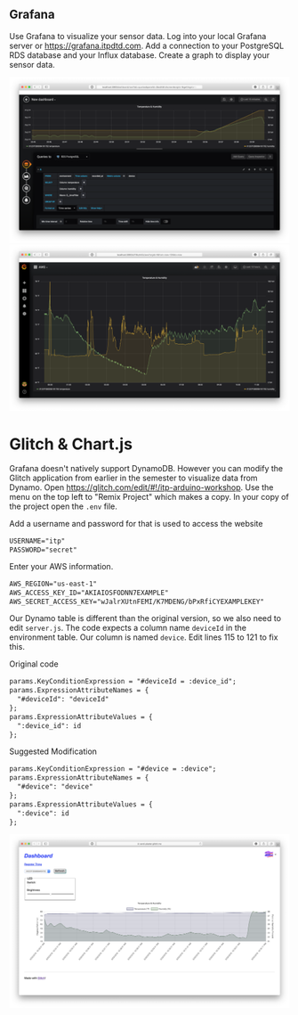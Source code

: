 ## Grafana

Use Grafana to visualize your sensor data. Log into your local Grafana server or https://grafana.itpdtd.com. Add a connection to your PostgreSQL RDS database and your Influx database. Create a graph to display your sensor data.

![](img/grafana-query.png)
![](img/grafana-graph.png)

# Glitch & Chart.js

Grafana doesn't natively support DynamoDB. However you can modify the Glitch application from earlier in the semester to visualize data from Dynamo. Open https://glitch.com/edit/#!/itp-arduino-workshop. Use the menu on the top left to "Remix Project" which makes a copy. In your copy of the project open the `.env` file.

Add a username and password for that is used to access the website

	USERNAME="itp"
	PASSWORD="secret"
	
Enter your AWS information.

	AWS_REGION="us-east-1"
	AWS_ACCESS_KEY_ID="AKIAIOSFODNN7EXAMPLE"
	AWS_SECRET_ACCESS_KEY="wJalrXUtnFEMI/K7MDENG/bPxRfiCYEXAMPLEKEY"

Our Dynamo table is different than the original version, so we also need to edit `server.js`. The code expects a column name `deviceId` in the environment table. Our column is named `device`. Edit lines 115 to 121 to fix this.

Original code

	params.KeyConditionExpression = "#deviceId = :device_id";
	params.ExpressionAttributeNames = {
	  "#deviceId": "deviceId"
	};
	params.ExpressionAttributeValues = {
	  ":device_id": id
	};

Suggested Modification

	params.KeyConditionExpression = "#device = :device";
	params.ExpressionAttributeNames = {
	  "#device": "device"
	};
	params.ExpressionAttributeValues = {
	  ":device": id
	};

![](img/glitch-ui.png)